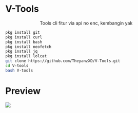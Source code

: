 # V-Tools
<center>Tools cli fitur via api no enc, kembangin yak</center>

```bash 
pkg install git
pkg install curl
pkg install bash
pkg install neofetch
pkg install jq
pkg install lolcat
git clone https://github.com/TheyanzXD/V-Tools.git
cd V-tools
bash V-tools
```




<h1>Preview </h1>
<img src="https://files.catbox.moe/40p9qe.jpg"></img>
